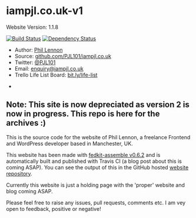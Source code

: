 # iampjl.co.uk-v1
Website Version: 1.1.8

[![Build Status](https://travis-ci.org/PJL101/iampjl.co.uk-v1.svg?branch=master)](https://travis-ci.org/PJL101/iampjl.co.uk-v1)
[![Dependency Status](https://david-dm.org/PJL101/iampjl.co.uk-v1.svg)](https://david-dm.org/PJL101/iampjl.co.uk-v1)

* Author: [Phil Lennon](http://iampjl.co.uk)
* Source: [github.com/PJL101/iampjl.co.uk](http://github.com/PJL101/iampjl.co.uk-v1)
* Twitter: [@PJL101](http://twitter.com/pjl101)
* Email: [enquiry@iampjl.co.uk](mailto:enquiry@iampjl.co.uk)
* Trello Life List Board: [bit.ly/life-list](http://bit.ly/life-list)

-

## Note: This site is now depreciated as version 2 is now in progress. This repo is here for the archives :)

This is the source code for the website of Phil Lennon, a freelance Frontend and WordPress developer based in Manchester, UK.

This website has been made with [fedkit-assemble v0.6.2](https://github.com/PJL101/fedkit-assemble) and is automatically built and published with Travis CI (a blog post about this is coming ASAP). You can see the output of this in the GitHub hosted [website repository](https://github.com/PJL101/PJL101.github.io).

Currently this website is just a holding page with the 'proper' website and blog coming ASAP.

Please feel free to raise any issues, pull requests, comments etc. I am vey open to feedback, positive or negative!
